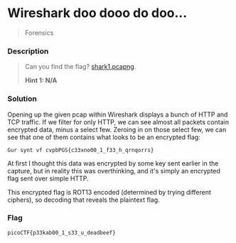 # Wireshark doo dooo do doo...
> Forensics

### Description
> Can you find the flag? [shark1.pcapng](https://mercury.picoctf.net/static/d6f9aa16d2a2c51d2e431e658d87af9e/shark1.pcapng).
>
> **Hint 1: N/A**

### Solution
Opening up the given pcap within Wireshark displays a bunch of HTTP and TCP traffic. If we filter for only HTTP, we can see almost all packets contain encrypted data, minus a select few. Zeroing in on those select few, we can see that one of them contains what looks to be an encrypted flag:

`Gur synt vf cvpbPGS{c33xno00_1_f33_h_qrnqorrs}`

At first I thought this data was encrypted by some key sent earlier in the capture, but in reality this was overthinking, and it's simply an encrypted flag sent over simple HTTP.

This encrypted flag is ROT13 encoded (determined by trying different ciphers), so decoding that reveals the plaintext flag.

### Flag
`picoCTF{p33kab00_1_s33_u_deadbeef}`
